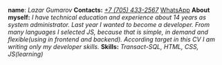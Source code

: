**name**: *Lazar Gumarov*
**Contacts:** [*+7 (705) 433-2567*](tel:+77054332567) [WhatsApp](https://wa.me/77054332567?text=HifromGitHubCV)
**About myself:** *I have technical education and experience about 14 years as system administrator. Last year I wanted to become a developer. From many languages I selected JS, because that is simple, in demand and flexible(using in frontend and backend). According target in this CV I am writing only my developer skills.*
**Skills:** *Transact-SQL, HTML, CSS, JS(learning)*
